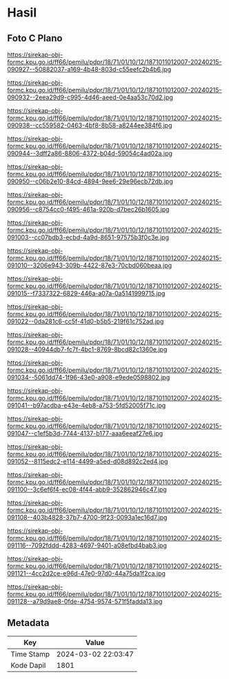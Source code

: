 # Hasil

## Foto C Plano

https://sirekap-obj-formc.kpu.go.id/ff66/pemilu/pdpr/18/71/01/10/12/1871011012007-20240215-090927--50882037-a169-4b48-803d-c55eefc2b4b6.jpg

https://sirekap-obj-formc.kpu.go.id/ff66/pemilu/pdpr/18/71/01/10/12/1871011012007-20240215-090932--2eea29d9-c995-4d46-aeed-0e4aa53c70d2.jpg

https://sirekap-obj-formc.kpu.go.id/ff66/pemilu/pdpr/18/71/01/10/12/1871011012007-20240215-090938--cc559582-0463-4bf8-8b58-a8244ee384f6.jpg

https://sirekap-obj-formc.kpu.go.id/ff66/pemilu/pdpr/18/71/01/10/12/1871011012007-20240215-090944--3dff2a86-8806-4372-b04d-59054c4ad02a.jpg

https://sirekap-obj-formc.kpu.go.id/ff66/pemilu/pdpr/18/71/01/10/12/1871011012007-20240215-090950--c06b2e10-84cd-4894-9ee6-29e96ecb72db.jpg

https://sirekap-obj-formc.kpu.go.id/ff66/pemilu/pdpr/18/71/01/10/12/1871011012007-20240215-090956--c8754cc0-f495-461a-920b-d7bec26b1605.jpg

https://sirekap-obj-formc.kpu.go.id/ff66/pemilu/pdpr/18/71/01/10/12/1871011012007-20240215-091003--cc07bdb3-ecbd-4a9d-8651-97575b3f0c3e.jpg

https://sirekap-obj-formc.kpu.go.id/ff66/pemilu/pdpr/18/71/01/10/12/1871011012007-20240215-091010--3206e943-309b-4422-87e3-70cbd060beaa.jpg

https://sirekap-obj-formc.kpu.go.id/ff66/pemilu/pdpr/18/71/01/10/12/1871011012007-20240215-091015--f7337322-6829-446a-a07a-0a5141999715.jpg

https://sirekap-obj-formc.kpu.go.id/ff66/pemilu/pdpr/18/71/01/10/12/1871011012007-20240215-091022--0da281c6-cc5f-41d0-b5b5-219f61c752ad.jpg

https://sirekap-obj-formc.kpu.go.id/ff66/pemilu/pdpr/18/71/01/10/12/1871011012007-20240215-091028--40944db7-fc7f-4bc1-8769-8bcd82c1360e.jpg

https://sirekap-obj-formc.kpu.go.id/ff66/pemilu/pdpr/18/71/01/10/12/1871011012007-20240215-091034--5061dd74-1f96-43e0-a908-e9ede0598802.jpg

https://sirekap-obj-formc.kpu.go.id/ff66/pemilu/pdpr/18/71/01/10/12/1871011012007-20240215-091041--b97acdba-e43e-4eb8-a753-5fd52005f71c.jpg

https://sirekap-obj-formc.kpu.go.id/ff66/pemilu/pdpr/18/71/01/10/12/1871011012007-20240215-091047--c1ef5b3d-7744-4137-b177-aaa6eeaf27e6.jpg

https://sirekap-obj-formc.kpu.go.id/ff66/pemilu/pdpr/18/71/01/10/12/1871011012007-20240215-091052--8115edc2-e114-4499-a5ed-d08d892c2ed4.jpg

https://sirekap-obj-formc.kpu.go.id/ff66/pemilu/pdpr/18/71/01/10/12/1871011012007-20240215-091100--3c6ef6f4-ec08-4f44-abb9-352862946c47.jpg

https://sirekap-obj-formc.kpu.go.id/ff66/pemilu/pdpr/18/71/01/10/12/1871011012007-20240215-091108--403b4828-37b7-4700-9f23-0093a1ec16d7.jpg

https://sirekap-obj-formc.kpu.go.id/ff66/pemilu/pdpr/18/71/01/10/12/1871011012007-20240215-091116--7092fddd-4283-4697-9401-a08efbd4bab3.jpg

https://sirekap-obj-formc.kpu.go.id/ff66/pemilu/pdpr/18/71/01/10/12/1871011012007-20240215-091121--4cc2d2ce-e96d-47e0-97d0-44a75da1f2ca.jpg

https://sirekap-obj-formc.kpu.go.id/ff66/pemilu/pdpr/18/71/01/10/12/1871011012007-20240215-091128--a79d9ae8-0fde-4754-9574-571f5fadda13.jpg


## Metadata

| Key        | Value               |
| ---------- | ------------------- |
| Time Stamp | 2024-03-02 22:03:47 |
| Kode Dapil | 1801                |



